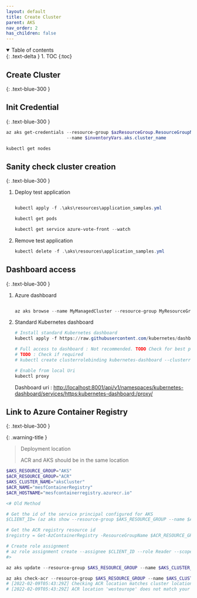 ```yaml
---
layout: default
title: Create Cluster
parent: AKS
nav_order: 2
has_children: false
---
```


<details open markdown="block">
  <summary>
    Table of contents
  </summary>
  {: .text-delta }
1. TOC
{:toc}
</details>

## Create Cluster
{: .text-blue-300 }

## Init Credential
{: .text-blue-300 }

```powershell
az aks get-credentials --resource-group $azResourceGroup.ResourceGroupName `
                       --name $inventoryVars.aks.cluster_name

kubectl get nodes

```

## Sanity check cluster creation
{: .text-blue-300 }

1. Deploy test application

    ```powershell

    kubectl apply -f .\aks\resources\application_samples.yml

    kubectl get pods

    kubectl get service azure-vote-front --watch

    ```

2. Remove test application

    ```powershell
    kubectl delete -f .\aks\resources\application_samples.yml

    ```

## Dashboard access
{: .text-blue-300 }

1. Azure dashboard

    ```powershell

    az aks browse --name MyManagedCluster --resource-group MyResourceGroup
    ```

2. Standard Kubernetes dashboard

    ```powershell
    # Install standard Kubernetes dashboard
    kubectl apply -f https://raw.githubusercontent.com/kubernetes/dashboard/v2.7.0/aio/deploy/recommended.yaml

    # Full access to dashboard : Not recommended. TODO Check for best practices
    # TODO : Check if required
    # kubectl create clusterrolebinding kubernetes-dashboard --clusterrole=cluster-admin --serviceaccount=kube-system:kubernetes-dashboard

    # Enable from local Uri
    kubectl proxy

    ```

    Dashboard uri : <http://localhost:8001/api/v1/namespaces/kubernetes-dashboard/services/https:kubernetes-dashboard:/proxy/>

## Link to Azure Container Registry
{: .text-blue-300 }

{: .warning-title }
> Deployment location
>
> ACR and AKS should be in the same location

```powershell
$AKS_RESOURCE_GROUP="AKS"
$ACR_RESOURCE_GROUP="ACR"
$AKS_CLUSTER_NAME="aksCluster"
$ACR_NAME="mesfContainerRegistry"
$ACR_HOSTNAME="mesfcontainerregistry.azurecr.io"

<# Old Method

# Get the id of the service principal configured for AKS
$CLIENT_ID= (az aks show --resource-group $AKS_RESOURCE_GROUP --name $AKS_CLUSTER_NAME --query "servicePrincipalProfile.clientId" --output tsv)

# Get the ACR registry resource id
$registry = Get-AzContainerRegistry -ResourceGroupName $ACR_RESOURCE_GROUP -name $ACR_NAME ##ACR_ID=$(az acr show --name $ACR_NAME --resource-group $ACR_RESOURCE_GROUP --query "id" --output tsv)

# Create role assignment
# az role assignment create --assignee $CLIENT_ID --role Reader --scope $registry.Id
#>

az aks update --resource-group $AKS_RESOURCE_GROUP --name $AKS_CLUSTER_NAME --attach-acr $ACR_NAME

az aks check-acr --resource-group $AKS_RESOURCE_GROUP --name $AKS_CLUSTER_NAME --acr $ACR_HOSTNAME
# [2022-02-09T05:43:29Z] Checking ACR location matches cluster location: FAILED
# [2022-02-09T05:43:29Z] ACR location 'westeurope' does not match your cluster location 'francecentral'. This may result in slow image pulls and extra cost.
```
